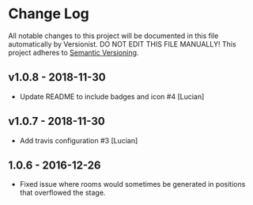 # Change Log

All notable changes to this project will be documented in this file
automatically by Versionist. DO NOT EDIT THIS FILE MANUALLY!
This project adheres to [Semantic Versioning](http://semver.org/).

## v1.0.8 - 2018-11-30

* Update README to include badges and icon #4 [Lucian]

## v1.0.7 - 2018-11-30

* Add travis configuration #3 [Lucian]

## 1.0.6 - 2016-12-26
 * Fixed issue where rooms would sometimes be generated in positions that overflowed the stage.
